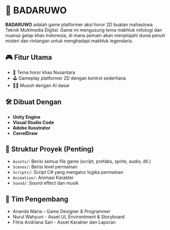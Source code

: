 # 🦇 BADARUWO

**BADARUWO** adalah game platformer aksi horor 2D buatan mahasiswa Teknik Multimedia Digital. Game ini mengusung tema makhluk mitologi dan nuansa gelap khas Indonesia, di mana pemain akan menjelajahi dunia penuh misteri dan rintangan untuk menghadapi makhluk legendaris.

## 🎮 Fitur Utama

- 👻 Tema horor khas Nusantara
- 🕹️ Gameplay platformer 2D dengan kontrol sederhana
- 🧟‍♂️ Musuh dengan AI dasar

## 🛠️ Dibuat Dengan

- **Unity Engine** 
- **Visual Studio Code**
- **Adobe Ilusstrator**
- **CorrelDraw**

## 📂 Struktur Proyek (Penting)

- `Assets/`: Berisi semua file game (script, prefabs, sprite, audio, dll.)
- `Scenes/`: Berisi level permainan
- `Scripts/`: Script C# yang mengatur logika permainan
- `Animation/`: Animasi Karakter
- `Sound/`: Sound effect dan musik

## 👥 Tim Pengembang
- Ananda Maria – Game Designer & Programmer
- Nurul Wahyuni - Asset UI, Environtment & Storyboard
- Fitria Andriana Sari - Asset Karakter dan Laporan


